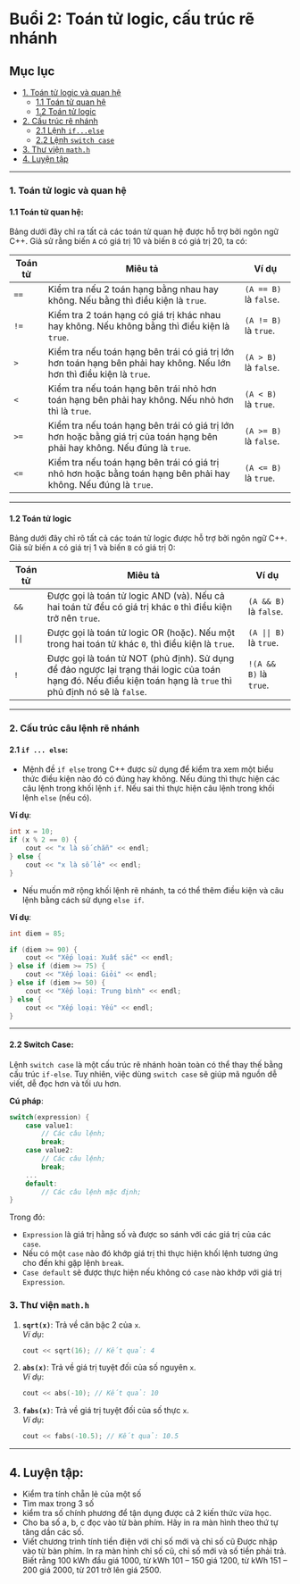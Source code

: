 ﻿# Buổi 2: Toán tử logic, cấu trúc rẽ nhánh
## Mục lục

- [1. Toán tử logic và quan hệ](#1-toán-tử-logic-và-quan-hệ)
  - [1.1 Toán tử quan hệ](#11-toán-tử-quan-hệ)
  - [1.2 Toán tử logic](#12-toán-tử-logic)
- [2. Cấu trúc rẽ nhánh](#2-cấu-trúc-rẽ-nhánh)
  - [2.1 Lệnh `if...else`](#21-lệnh-ifelse)
  - [2.2 Lệnh `switch case`](#22-switch-case)
- [3. Thư viện `math.h`](#3-thư-viện-mathh)
- [4. Luyện tập](#4-luyện-tập)
---


### 1. Toán tử logic và quan hệ

#### 1.1 Toán tử quan hệ:

Bảng dưới đây chỉ ra tất cả các toán tử quan hệ được hỗ trợ bởi ngôn ngữ C++. Giả sử rằng biến `A` có giá trị 10 và biến `B` có giá trị 20, ta có:

| Toán tử | Miêu tả                                                                 | Ví dụ            |
|---------|-------------------------------------------------------------------------|------------------|
| `==`    | Kiểm tra nếu 2 toán hạng bằng nhau hay không. Nếu bằng thì điều kiện là `true`. | `(A == B)` là `false`. |
| `!=`    | Kiểm tra 2 toán hạng có giá trị khác nhau hay không. Nếu không bằng thì điều kiện là `true`. | `(A != B)` là `true`. |
| `>`     | Kiểm tra nếu toán hạng bên trái có giá trị lớn hơn toán hạng bên phải hay không. Nếu lớn hơn thì điều kiện là `true`. | `(A > B)` là `false`. |
| `<`     | Kiểm tra nếu toán hạng bên trái nhỏ hơn toán hạng bên phải hay không. Nếu nhỏ hơn thì là `true`. | `(A < B)` là `true`. |
| `>=`    | Kiểm tra nếu toán hạng bên trái có giá trị lớn hơn hoặc bằng giá trị của toán hạng bên phải hay không. Nếu đúng là `true`. | `(A >= B)` là `false`. |
| `<=`    | Kiểm tra nếu toán hạng bên trái có giá trị nhỏ hơn hoặc bằng toán hạng bên phải hay không. Nếu đúng là `true`. | `(A <= B)` là `true`. |

---

#### 1.2 Toán tử logic

Bảng dưới đây chỉ rõ tất cả các toán tử logic được hỗ trợ bởi ngôn ngữ C++. Giả sử biến `A` có giá trị 1 và biến `B` có giá trị 0:

| Toán tử | Miêu tả                                                                 | Ví dụ                |
|---------|-------------------------------------------------------------------------|----------------------|
| `&&`    | Được gọi là toán tử logic AND (và). Nếu cả hai toán tử đều có giá trị khác `0` thì điều kiện trở nên `true`. | `(A && B)` là `false`. |
| `\|\|`    | Được gọi là toán tử logic OR (hoặc). Nếu một trong hai toán tử khác `0`, thì điều kiện là `true`. | `(A \|\| B)` là `true`. |
| `!`     | Được gọi là toán tử NOT (phủ định). Sử dụng để đảo ngược lại trạng thái logic của toán hạng đó. Nếu điều kiện toán hạng là `true` thì phủ định nó sẽ là `false`. | `!(A && B)` là `true`. |

---

### 2. Cấu trúc câu lệnh rẽ nhánh

#### 2.1 `if ... else`:

- Mệnh đề `if else` trong C++ được sử dụng để kiểm tra xem một biểu thức điều kiện nào đó có đúng hay không. Nếu đúng thì thực hiện các câu lệnh trong khối lệnh `if`. Nếu sai thì thực hiện câu lệnh trong khối lệnh `else` (nếu có).

**Ví dụ**:
```cpp
int x = 10;
if (x % 2 == 0) {
    cout << "x là số chẵn" << endl;
} else {
    cout << "x là số lẻ" << endl;
}
```
- Nếu muốn mở rộng khối lệnh rẽ nhánh, ta có thể thêm điều kiện và câu lệnh bằng cách sử dụng `else if`.


**Ví dụ**:
```cpp
int diem = 85;

if (diem >= 90) {
    cout << "Xếp loại: Xuất sắc" << endl;
} else if (diem >= 75) {
    cout << "Xếp loại: Giỏi" << endl;
} else if (diem >= 50) {
    cout << "Xếp loại: Trung bình" << endl;
} else {
    cout << "Xếp loại: Yếu" << endl;
}
```

---

#### 2.2 Switch Case:

Lệnh `switch case` là một cấu trúc rẽ nhánh hoàn toàn có thể thay thế bằng cấu trúc `if-else`. Tuy nhiên, việc dùng `switch case` sẽ giúp mã nguồn dễ viết, dễ đọc hơn và tối ưu hơn.

**Cú pháp**:
```cpp
switch(expression) {
    case value1:
        // Các câu lệnh;
        break;
    case value2:
        // Các câu lệnh;
        break;
    ...
    default:
        // Các câu lệnh mặc định;
}
```

Trong đó:
- `Expression` là giá trị hằng số và được so sánh với các giá trị của các `case`.
- Nếu có một `case` nào đó khớp giá trị thì thực hiện khối lệnh tương ứng cho đến khi gặp lệnh `break`.
- `Case default` sẽ được thực hiện nếu không có `case` nào khớp với giá trị `Expression`.

### 3. Thư viện `math.h`

1. **`sqrt(x)`**: Trả về căn bậc 2 của `x`.  
   *Ví dụ*:  
   ```cpp
   cout << sqrt(16); // Kết quả: 4
   ```

2. **`abs(x)`**: Trả về giá trị tuyệt đối của số nguyên `x`.  
   *Ví dụ*:  
   ```cpp
   cout << abs(-10); // Kết quả: 10
   ```

3. **`fabs(x)`**: Trả về giá trị tuyệt đối của số thực `x`.  
   *Ví dụ*:  
   ```cpp
   cout << fabs(-10.5); // Kết quả: 10.5
   ```
---

## 4. Luyện tập:

- Kiểm tra tính chẵn lẻ của một số
- Tìm max trong 3 số
- kiểm tra số chính phương để tận dụng được cả 2 kiến thức vừa học.
- Cho ba số a, b, c đọc vào từ bàn phím. Hãy in ra màn hình theo thứ tự tăng dần các số.
- Viết chương trình tính tiền điện với chỉ số mới và chỉ số cũ Được nhập vào từ bàn phím. In ra màn hình chỉ số cũ, chỉ số mới và số tiền phải trả. Biết rằng 100 kWh đầu giá 1000, từ kWh 101 – 150 giá 1200, từ kWh 151 – 200 giá 2000, từ 201 trở lên giá 2500.
  

